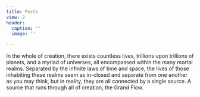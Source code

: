 ```yaml
---
title: Posts
view: 2
header:
  caption: ''
  image: ''

---
```

In the whole of creation, there exists countless lives, trillions upon trillions of planets, and a myriad of universes, all encompassed within the many mortal realms. Separated by the infinite laws of time and space, the lives of those inhabiting these realms seem as in-closed and separate from one another as you may think, but in reality, they are all connected by a single source. A source that runs through all of creation, the Grand Flow.